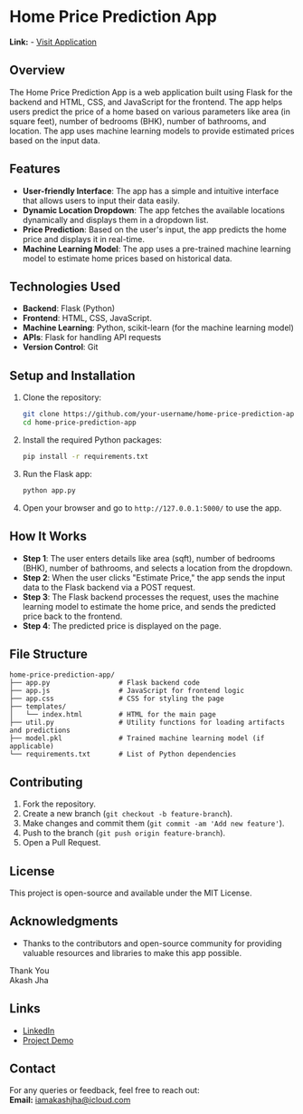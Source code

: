 
# Home Price Prediction App

**Link:** - [Visit Application](https://iamakashjha-home-price-prediction-app-app-sjlups.streamlit.app/)

## Overview

The Home Price Prediction App is a web application built using Flask for the backend and HTML, CSS, and JavaScript for the frontend. The app helps users predict the price of a home based on various parameters like area (in square feet), number of bedrooms (BHK), number of bathrooms, and location. The app uses machine learning models to provide estimated prices based on the input data.

## Features

- **User-friendly Interface**: The app has a simple and intuitive interface that allows users to input their data easily.
- **Dynamic Location Dropdown**: The app fetches the available locations dynamically and displays them in a dropdown list.
- **Price Prediction**: Based on the user's input, the app predicts the home price and displays it in real-time.
- **Machine Learning Model**: The app uses a pre-trained machine learning model to estimate home prices based on historical data.

## Technologies Used

- **Backend**: Flask (Python)
- **Frontend**: HTML, CSS, JavaScript.
- **Machine Learning**: Python, scikit-learn (for the machine learning model)
- **APIs**: Flask for handling API requests
- **Version Control**: Git

## Setup and Installation

1. Clone the repository:
   ```bash
   git clone https://github.com/your-username/home-price-prediction-app.git
   cd home-price-prediction-app
   ```

2. Install the required Python packages:
   ```bash
   pip install -r requirements.txt
   ```

3. Run the Flask app:
   ```bash
   python app.py
   ```

4. Open your browser and go to `http://127.0.0.1:5000/` to use the app.

## How It Works

- **Step 1**: The user enters details like area (sqft), number of bedrooms (BHK), number of bathrooms, and selects a location from the dropdown.
- **Step 2**: When the user clicks "Estimate Price," the app sends the input data to the Flask backend via a POST request.
- **Step 3**: The Flask backend processes the request, uses the machine learning model to estimate the home price, and sends the predicted price back to the frontend.
- **Step 4**: The predicted price is displayed on the page.

## File Structure

```
home-price-prediction-app/
├── app.py                 # Flask backend code
├── app.js                 # JavaScript for frontend logic
├── app.css                # CSS for styling the page
├── templates/
│   └── index.html         # HTML for the main page
├── util.py                # Utility functions for loading artifacts and predictions
├── model.pkl              # Trained machine learning model (if applicable)
└── requirements.txt       # List of Python dependencies
```

## Contributing

1. Fork the repository.
2. Create a new branch (`git checkout -b feature-branch`).
3. Make changes and commit them (`git commit -am 'Add new feature'`).
4. Push to the branch (`git push origin feature-branch`).
5. Open a Pull Request.

## License

This project is open-source and available under the MIT License.

## Acknowledgments

- Thanks to the contributors and open-source community for providing valuable resources and libraries to make this app possible.

Thank You  
Akash Jha

## Links

- [LinkedIn](https://www.linkedin.com/in/iamakashjha1/)
- [Project Demo](https://iamakashjha-home-price-prediction-app-app-sjlups.streamlit.app/)

## Contact

For any queries or feedback, feel free to reach out:  
**Email:** iamakashjha@icloud.com
